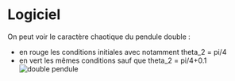 # Logiciel
On peut voir le caractère chaotique du pendule double : 
- en rouge les conditions initiales avec notamment theta_2 = pi/4
- en vert les mêmes conditions sauf que theta_2 = pi/4+0.1
![double pendule](https://github.com/user-attachments/assets/573b7776-0237-4207-bf66-f380f7e302d7)
